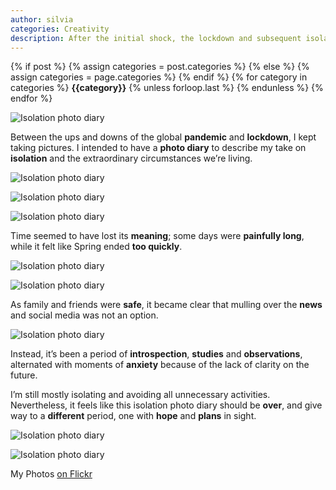 ```yaml
---
author: silvia
categories: Creativity
description: After the initial shock, the lockdown and subsequent isolation prompted me to point the lens to my emotions and immediate surroundings. Here I present my isolation photo diary.
---
```

<div class="post-categories">
  {% if post %}
    {% assign categories = post.categories %}
  {% else %}
    {% assign categories = page.categories %}
  {% endif %}
  {% for category in categories %}
  <strong>{{category}}</strong>
  {% unless forloop.last %}&nbsp;{% endunless %}
  {% endfor %}
</div>

![Isolation photo diary](/assets/images/isolation-photo-diary-silviamaggi-1.jpg)

Between the ups and downs of the global **pandemic** and **lockdown**, I kept taking pictures. I intended to have a **photo diary** to describe my take on **isolation** and the extraordinary circumstances we’re living.

![Isolation photo diary](/assets/images/isolation-photo-diary-silviamaggi-2.jpg)

![Isolation photo diary](/assets/images/isolation-photo-diary-silviamaggi-3.jpg)

![Isolation photo diary](/assets/images/isolation-photo-diary-silviamaggi-4.jpg)

Time seemed to have lost its **meaning**; some days were **painfully long**, while it felt like Spring ended **too quickly**.

![Isolation photo diary](/assets/images/isolation-photo-diary-silviamaggi-5.jpg)

![Isolation photo diary](/assets/images/isolation-photo-diary-silviamaggi-6.jpg)

As family and friends were **safe**, it became clear that mulling over the **news** and social media was not an option.

![Isolation photo diary](/assets/images/isolation-photo-diary-silviamaggi-7.jpg)

Instead, it’s been a period of **introspection**, **studies** and **observations**, alternated with moments of **anxiety** because of the lack of clarity on the future.

I’m still mostly isolating and avoiding all unnecessary activities. Nevertheless, it feels like this isolation photo diary should be **over**, and give way to a **different** period, one with **hope** and **plans** in sight.

![Isolation photo diary](/assets/images/isolation-photo-diary-silviamaggi-8.jpg)

![Isolation photo diary](/assets/images/isolation-photo-diary-silviamaggi-9.jpg)


My Photos [on Flickr](https://www.flickr.com/photos/silvia-m/)
